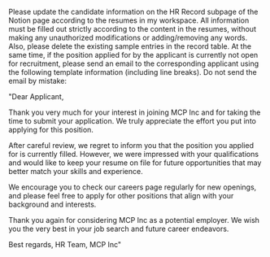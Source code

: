 Please update the candidate information on the HR Record subpage of the Notion page according to the resumes in my workspace. All information must be filled out strictly according to the content in the resumes, without making any unauthorized modifications or adding/removing any words. Also, please delete the existing sample entries in the record table. At the same time, if the position applied for by the applicant is currently not open for recruitment, please send an email to the corresponding applicant using the following template information (including line breaks). Do not send the email by mistake:

"Dear Applicant,

Thank you very much for your interest in joining MCP Inc and for taking the time to submit your application. We truly appreciate the effort you put into applying for this position.

After careful review, we regret to inform you that the position you applied for is currently filled. However, we were impressed with your qualifications and would like to keep your resume on file for future opportunities that may better match your skills and experience.

We encourage you to check our careers page regularly for new openings, and please feel free to apply for other positions that align with your background and interests.

Thank you again for considering MCP Inc as a potential employer. We wish you the very best in your job search and future career endeavors.

Best regards,
HR Team, MCP Inc"